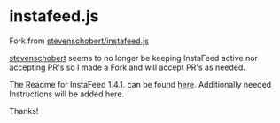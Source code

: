 instafeed.js
============

Fork from [stevenschobert/instafeed.js](https://github.com/stevenschobert/instafeed.js)

[stevenschobert](https://github.com/stevenschobert) seems to no longer be keeping InstaFeed active nor accepting PR's so I made  a Fork and will accept PR's as needed.

The Readme for InstaFeed 1.4.1. can be found [here](https://github.com/stevenschobert/instafeed.js/blob/master/README.md). Additionally needed Instructions will be added here.

Thanks!